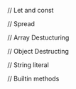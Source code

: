 // Let and const

// Spread 

// Array Destucturing

// Object Destructing

// String literal

// Builtin methods